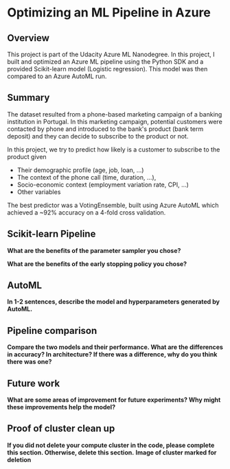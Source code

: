 # Optimizing an ML Pipeline in Azure

## Overview

This project is part of the Udacity Azure ML Nanodegree.
In this project, I built and optimized an Azure ML pipeline using the Python SDK and a provided Scikit-learn model (Logistic regression).
This model was then compared to an Azure AutoML run.

## Summary

The dataset resulted from a phone-based marketing campaign of a banking institution in Portugal. In this marketing campaign, potential customers were contacted by phone and introduced to the bank's product (bank term deposit) and they can decide to subscribe to the product or not.

In this project, we try to predict how likely is a customer to subscribe to the product given

- Their demographic profile (age, job, loan, ...)
- The context of the phone call (time, duration, ...),
- Socio-economic context (employment variation rate, CPI, ...)
- Other variables

The best predictor was a VotingEnsemble, built using Azure AutoML which achieved a ~92% accuracy on a 4-fold cross validation.

## Scikit-learn Pipeline

**What are the benefits of the parameter sampler you chose?**

**What are the benefits of the early stopping policy you chose?**

## AutoML
**In 1-2 sentences, describe the model and hyperparameters generated by AutoML.**

## Pipeline comparison
**Compare the two models and their performance. What are the differences in accuracy? In architecture? If there was a difference, why do you think there was one?**

## Future work
**What are some areas of improvement for future experiments? Why might these improvements help the model?**

## Proof of cluster clean up
**If you did not delete your compute cluster in the code, please complete this section. Otherwise, delete this section.**
**Image of cluster marked for deletion**
